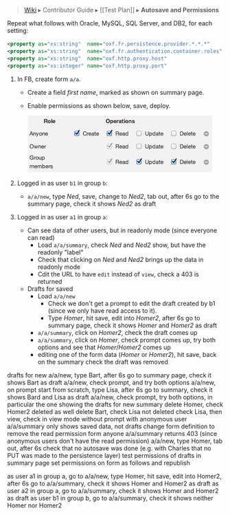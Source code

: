 > [Wiki](Home) ▸ Contributor Guide ▸ [[Test Plan]] ▸ **Autosave and Permissions**

Repeat what follows with Oracle, MySQL, SQL Server, and DB2, for each setting:

```xml
<property as="xs:string"  name="oxf.fr.persistence.provider.*.*.*"     value="..."/>
<property as="xs:string"  name="oxf.fr.authentication.container.roles" value="a b"/>
<property as="xs:string"  name="oxf.http.proxy.host"                   value="localhost"/>
<property as="xs:integer" name="oxf.http.proxy.port"                   value="8888"/>
```

1. In FB, create form `a/a`.
    - Create a field *first name*, marked as shown on summary page.
    - Enable permissions as shown below, save, deploy.

        ![Permissions dialog](images/test-permissions.png)

2. Logged in as user `b1` in group `b`:
    - `a/a/new`, type *Ned*, save, change to *Ned2*, tab out, after 6s go to the summary page, check it shows *Ned2* as draft
3. Logged in as user `a1` in group `a`:

    - Can see data of other users, but in readonly mode (since everyone can read)
        - Load `a/a/summary`, check *Ned* and *Ned2* show, but have the readonly "label"
        - Check that clicking on *Ned* and *Ned2* brings up the data in readonly mode
        - Cdit the URL to have `edit` instead of `view`, check a 403 is returned
    - Drafts for saved
        - Load `a/a/new`
            - Check we don't get a prompt to edit the draft created by b1 (since we only have read access to it).
            - Type *Homer*, hit save, edit into *Homer2*, after 6s go to summary page, check it shows *Homer* and *Homer2* as draft
        - `a/a/summary`, click on *Homer2*, check the draft comes up
        - `a/a/summary`, click on *Homer*, check prompt comes up, try both options and see that *Homer*/*Homer2* comes up
        - editing one of the form data (*Homer* or *Homer2*), hit save, back on the summary check the draft was removed

drafts for new
a/a/new, type Bart, after 6s go to summary page, check it shows Bart as draft
a/a/new, check prompt, and try both options
a/a/new, on prompt start from scratch, type Lisa, after 6s go to summary, check it shows Bard and Lisa as draft
a/a/new, check prompt, try both options, in particular the one showing the drafts for new
summary
delete Homer, check Homer2 deleted as well
delete Bart, check Lisa not deleted
check Lisa, then view, check in view mode without prompt
with anonymous user
a/a/summary only shows saved data, not drafts
change form definition to remove the read permission form anyone
a/a/summary returns 403 (since anonymous users don't have the read permission)
a/a/new, type Homer, tab out, after 6s check that no autosave was done (e.g. with Charles that no PUT was made to the persistence layer)
test permissions of drafts in summary page
set permissions on form as follows and republish

as user a1 in group a, go to a/a/new, type Homer, hit save, edit into Homer2, after 6s go to a/a/summary, check it shows Homer and Homer2 as draft
as user a2 in group a, go to a/a/summary, check it shows Homer and Homer2 as draft
as user b1 in group b, go to a/a/summary, check it shows neither Homer nor Homer2
